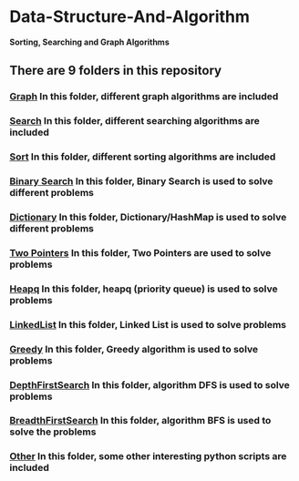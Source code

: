 # Data-Structure-And-Algorithm
**Sorting, Searching and Graph Algorithms**

## There are 9 folders in this repository<br>
### [Graph](https://github.com/xingyazhou/Data-Structure-And-Algorithm/tree/master/Graph)  In this folder, different graph algorithms are included <br>
### [Search](https://github.com/xingyazhou/Data-Structure-And-Algorithm/tree/master/Search)  In this folder, different searching algorithms are included <br>
### [Sort](https://github.com/xingyazhou/Data-Structure-And-Algorithm/tree/master/Sort)    In this folder, different sorting algorithms are included <br>
### [Binary Search](https://github.com/xingyazhou/Data-Structure-And-Algorithm/tree/master/BinarySearch) In this folder, Binary Search is used to solve different problems <br>
### [Dictionary](https://github.com/xingyazhou/Data-Structure-And-Algorithm/tree/master/Dictionary) In this folder, Dictionary/HashMap is used to solve different problems <br>
### [Two Pointers](https://github.com/xingyazhou/Data-Structure-And-Algorithm/tree/master/TwoPointers) In this folder, Two Pointers are used to solve problems <br>
### [Heapq](https://github.com/xingyazhou/Data-Structure-And-Algorithm/tree/master/Heapq) In this folder, heapq (priority queue) is used to solve problems <br>
### [LinkedList](https://github.com/xingyazhou/Data-Structure-And-Algorithm/tree/master/LinkedList) In this folder, Linked List is used to solve problems <br>
### [Greedy](https://github.com/xingyazhou/Data-Structure-And-Algorithm/tree/master/Greedy) In this folder, Greedy algorithm is used to solve problems <br>
### [DepthFirstSearch](https://github.com/xingyazhou/Data-Structure-And-Algorithm/tree/master/DepthFirstSearch) In this folder, algorithm DFS is used to solve problems<br>
### [BreadthFirstSearch](https://github.com/xingyazhou/Data-Structure-And-Algorithm/tree/master/BreadthFirstSearch) In this folder, algorithm BFS is used to solve the problems<br>
### [Other](https://github.com/xingyazhou/Data-Structure-And-Algorithm/tree/master/Other)   In this folder, some other interesting python scripts are included <br>


